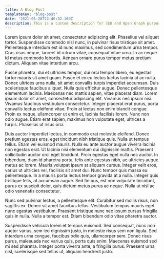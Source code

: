 ```yaml
---
title: A Blog Post
templateKey: 'blog-post'
date: '2021-05-28T22:40:32.169Z'
description: This is a custom description for SEO and Open Graph purposes, rather than the default generated excerpt. Simply add a description field to the frontmatter.
---
```


Lorem ipsum dolor sit amet, consectetur adipiscing elit. Phasellus vel aliquet tortor. Suspendisse commodo nisl nunc, in pulvinar risus tristique sit amet. Pellentesque interdum est id nunc maximus, sed condimentum urna tempor. Cras risus neque, laoreet id rutrum vitae, consequat vitae urna. In ac neque id metus commodo lobortis. Aenean ornare purus tempor metus pretium dictum. Aliquam vitae interdum arcu.

Fusce pharetra, dui et ultricies tempor, dui orci tempor libero, eu egestas tortor mauris sit amet quam. Fusce et ex eu lectus luctus lacinia at ac nulla. Donec ultrices urna nulla, sit amet convallis turpis imperdiet accumsan. Duis scelerisque faucibus aliquet. Nulla quis efficitur augue. Donec pellentesque elementum lacinia. Maecenas nec mattis sapien, vitae placerat diam. Lorem ipsum dolor sit amet, consectetur adipiscing elit. Vivamus nec ipsum nisi. Vivamus faucibus vestibulum consectetur. Integer placerat erat purus, porta convallis lectus eleifend vitae. Proin at lectus non enim blandit congue. Proin ex neque, ullamcorper ut enim et, lacinia facilisis lorem. Nunc non odio augue. Etiam erat sapien, maximus non vulputate eget, ultrices a turpis. Phasellus ut risus orci.

Duis auctor imperdiet lectus, in commodo erat molestie eleifend. Donec pretium egestas eros, eget tincidunt nibh tristique quis. Nulla ut tempus tellus. Etiam vel euismod mauris. Nulla eu ante auctor augue viverra lacinia non egestas erat. Ut lacinia nisi elementum dui dignissim mattis. Praesent sollicitudin auctor orci eget tincidunt. Proin egestas eget nulla nec auctor. In bibendum, diam id pharetra porta, felis ante egestas nibh, ac ultricies augue metus ac lorem. Mauris volutpat ipsum at aliquam cursus. Integer velit eros, varius ut ultricies vel, facilisis sit amet dui. Nunc tempor quis massa eu pellentesque. In a mauris porta lectus tempor gravida at a nulla. Integer quis tristique felis, at accumsan augue. Sed finibus, est non vulputate tincidunt, purus ex suscipit dolor, quis dictum metus purus ac neque. Nulla ut nisl ac odio venenatis consectetur.

Nunc sed pulvinar lectus, a pellentesque elit. Curabitur sed mollis risus, non sagittis ex. Donec sit amet faucibus tellus. Vestibulum tempus mauris eget nunc egestas vestibulum. Praesent tristique nunc nec ipsum cursus fringilla quis in nulla. Nulla a tempor est. Etiam bibendum odio vitae pharetra auctor.

Suspendisse vehicula lorem et tempus euismod. Sed consequat, nunc non auctor varius, sem leo dignissim justo, in molestie risus sem non ligula. Sed interdum urna congue, faucibus odio quis, ullamcorper sem. Donec risus purus, malesuada nec varius quis, porta quis enim. Maecenas euismod sed mi sed pharetra. Integer porta viverra ante, a fringilla purus. Praesent urna nisl, scelerisque sed tellus ut, aliquam hendrerit justo.
